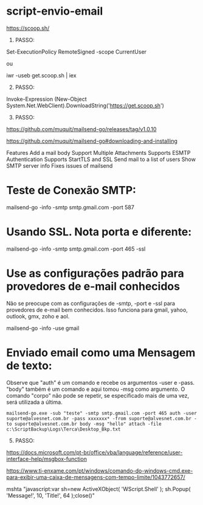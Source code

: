 # script-envio-email

https://scoop.sh/

1. PASSO:

Set-ExecutionPolicy RemoteSigned -scope CurrentUser

ou

iwr -useb get.scoop.sh | iex

2. PASSO:

Invoke-Expression (New-Object System.Net.WebClient).DownloadString('https://get.scoop.sh')

3. PASSO:

https://github.com/muquit/mailsend-go/releases/tag/v1.0.10

https://github.com/muquit/mailsend-go#downloading-and-installing

Features
Add a mail body
Support Multiple Attachments
Supports ESMTP Authentication
Supports StartTLS and SSL
Send mail to a list of users
Show SMTP server info
Fixes issues of mailsend

# Teste de Conexão SMTP:

mailsend-go -info -smtp smtp.gmail.com -port 587

# Usando SSL. Nota porta e diferente:

mailsend-go -info -smtp smtp.gmail.com -port 465 -ssl

# Use as configurações padrão para provedores de e-mail conhecidos

Não se preocupe com as configurações de -smtp, -port e -ssl para provedores de e-mail bem conhecidos. Isso funciona para gmail, yahoo, outlook, gmx, zoho e aol.

mailsend-go -info -use gmail

# Enviado email como uma Mensagem de texto:

Observe que "auth" é um comando e recebe os argumentos -user e -pass. "body" também é um comando e aqui tomou -msg como argumento. O comando "corpo" não pode se repetir, se especificado mais de uma vez, será utilizada a última.

    mailsend-go.exe -sub "teste" -smtp smtp.gmail.com -port 465 auth -user suporte@alvesnet.com.br -pass xxxxxxx* -from suporte@alvesnet.com.br -to suporte@alvesnet.com.br body -msg "hello" attach -file c:\ScriptBackup\Logs\Terca\Desktop_Bkp.txt
    

5. PASSO:

https://docs.microsoft.com/pt-br/office/vba/language/reference/user-interface-help/msgbox-function

https://www.ti-enxame.com/pt/windows/comando-do-windows-cmd.exe-para-exibir-uma-caixa-de-mensagens-com-tempo-limite/1043772657/

mshta "javascript:var sh=new ActiveXObject( 'WScript.Shell' ); sh.Popup( 'Message!', 10, 'Title!', 64 );close()"


